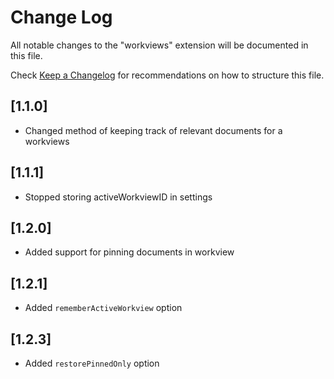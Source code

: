 # Change Log

All notable changes to the "workviews" extension will be documented in this file.

Check [Keep a Changelog](http://keepachangelog.com/) for recommendations on how to structure this file.

## [1.1.0]

- Changed method of keeping track of relevant documents for a workviews

## [1.1.1]

- Stopped storing activeWorkviewID in settings

## [1.2.0]

- Added support for pinning documents in workview

## [1.2.1]

- Added `rememberActiveWorkview` option

## [1.2.3]

- Added `restorePinnedOnly` option